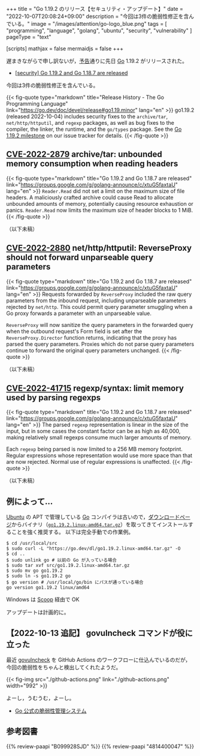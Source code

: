 +++
title = "Go 1.19.2 のリリース【セキュリティ・アップデート】"
date =  "2022-10-07T20:08:24+09:00"
description = "今回は3件の脆弱性修正を含んでいる。"
image = "/images/attention/go-logo_blue.png"
tags  = [ "programming", "language", "golang", "ubuntu", "security", "vulnerability" ]
pageType = "text"

[scripts]
  mathjax = false
  mermaidjs = false
+++

遅まきながらで申し訳ないが，[予告](https://groups.google.com/g/golang-announce/c/lx8kR68jRXE "[security] Go 1.19.2 and Go 1.18.7 pre-announcement")通りに先日 [Go] 1.19.2 がリリースされた。

- [[security] Go 1.19.2 and Go 1.18.7 are released](https://groups.google.com/g/golang-announce/c/xtuG5faxtaU)

今回は3件の脆弱性修正を含んでいる。

{{< fig-quote type="markdown" title="Release History - The Go Programming Language" link="https://go.dev/doc/devel/release#go1.19.minor" lang="en" >}}
go1.19.2 (released 2022-10-04) includes security fixes to the `archive/tar`, `net/http/httputil`, and `regexp` packages, as well as bug fixes to the compiler, the linker, the runtime, and the `go/types` package. See the [Go 1.19.2 milestone](https://github.com/golang/go/issues?q=milestone%3AGo1.19.2+label%3ACherryPickApproved) on our issue tracker for details.
{{< /fig-quote >}}

## [CVE-2022-2879] archive/tar: unbounded memory consumption when reading headers

{{< fig-quote type="markdown" title="Go 1.19.2 and Go 1.18.7 are released" link="https://groups.google.com/g/golang-announce/c/xtuG5faxtaU" lang="en" >}}
`Reader.Read` did not set a limit on the maximum size of file headers.  A maliciously crafted archive could cause Read to allocate unbounded amounts of memory, potentially causing resource exhaustion or panics.  `Reader.Read` now limits the maximum size of header blocks to 1 MiB.
{{< /fig-quote >}}

（以下未稿）

## [CVE-2022-2880] net/http/httputil: ReverseProxy should not forward unparseable query parameters

{{< fig-quote type="markdown" title="Go 1.19.2 and Go 1.18.7 are released" link="https://groups.google.com/g/golang-announce/c/xtuG5faxtaU" lang="en" >}}
Requests forwarded by `ReverseProxy` included the raw query parameters from the inbound request, including unparseable parameters rejected by `net/http`. This could permit query parameter smuggling when a Go proxy forwards a parameter with an unparseable value.

`ReverseProxy` will now sanitize the query parameters in the forwarded query when the outbound request's Form field is set after the `ReverseProxy.Director` function returns, indicating that the proxy has parsed the query parameters.  Proxies which do not parse query parameters continue to forward the original query parameters unchanged.
{{< /fig-quote >}}

（以下未稿）

## [CVE-2022-41715] regexp/syntax: limit memory used by parsing regexps

{{< fig-quote type="markdown" title="Go 1.19.2 and Go 1.18.7 are released" link="https://groups.google.com/g/golang-announce/c/xtuG5faxtaU" lang="en" >}}
The parsed `regexp` representation is linear in the size of the input, but in some cases the constant factor can be as high as 40,000, making relatively small regexps consume much larger amounts of memory.

Each `regexp` being parsed is now limited to a 256 MB memory footprint. Regular expressions whose representation would use more space than that are now rejected. Normal use of regular expressions is unaffected.
{{< /fig-quote >}}

（以下未稿）

## 例によって...

[Ubuntu] の APT で管理している [Go] コンパイラは古いので，[ダウンロードページ](https://go.dev/dl/ "Downloads - go.dev")からバイナリ（[`go1.19.2.linux-amd64.tar.gz`](https://go.dev/dl/go1.19.2.linux-amd64.tar.gz)）を取ってきてインストールすることを強く推奨する。
以下は完全手動での作業例。

```text
$ cd /usr/local/src
$ sudo curl -L "https://go.dev/dl/go1.19.2.linux-amd64.tar.gz" -O
$ cd ..
$ sudo unlink go # 以前の Go が入っている場合
$ sudo tar xvf src/go1.19.2.linux-amd64.tar.gz
$ sudo mv go go1.19.2
$ sudo ln -s go1.19.2 go
$ go version # /usr/local/go/bin にパスが通っている場合
go version go1.19.2 linux/amd64
```

Windows は [Scoop] 経由で OK

アップデートは計画的に。

## 【2022-10-13 追記】 govulncheck コマンドが役に立った

最近 [govulncheck] を GitHub Actions のワークフローに仕込んでいるのだが，今回の脆弱性をちゃんと検出してくれたようだ。

{{< fig-img src="./github-actions.png" link="./github-actions.png" width="992" >}}

よーし，うむうむ，よーし。

- [Go 公式の脆弱性管理システム](https://zenn.dev/spiegel/articles/20220811-go-vulnerability-management)

[Go]: https://go.dev/
[Ubuntu]: https://www.ubuntu.com/ "The leading operating system for PCs, IoT devices, servers and the cloud | Ubuntu"
[Scoop]: https://scoop.sh/
[CVE-2022-2879]: https://nvd.nist.gov/vuln/detail/CVE-2022-2879
[CVE-2022-2880]: https://nvd.nist.gov/vuln/detail/CVE-2022-2880
[CVE-2022-41715]: https://nvd.nist.gov/vuln/detail/CVE-2022-41715
[govulncheck]: https://pkg.go.dev/golang.org/x/vuln/cmd/govulncheck "govulncheck command - golang.org/x/vuln/cmd/govulncheck - Go Packages"

## 参考図書

{{% review-paapi "B099928SJD" %}} <!-- プログラミング言語Go -->
{{% review-paapi "4814400047" %}} <!-- 初めてのGo言語 -->
